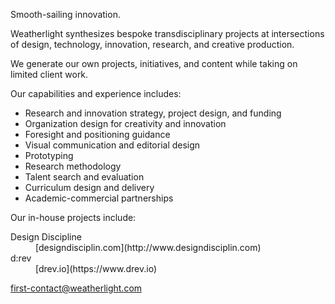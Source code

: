 <div class="container container-narrow py-5 mx-auto">

<div class="row mb-5" markdown="1">

<p class="lead">
Smooth-sailing innovation.
</p>

Weatherlight synthesizes bespoke transdisciplinary projects at intersections of design, technology, innovation, research, and creative production.

We generate our own projects, initiatives, and content while taking on limited client work.

</div><!-- .row -->

<div class="row mb-3 small" markdown="1">

Our capabilities and experience includes:

- Research and innovation strategy, project design, and funding
- Organization design for creativity and innovation
- Foresight and positioning guidance
- Visual communication and editorial design
- Prototyping
- Research methodology
- Talent search and evaluation
- Curriculum design and delivery
- Academic-commercial partnerships

</div><!-- .row -->


<div class="row mb-5" markdown="1">

Our in-house projects include:


<dl class="row mb-5">

<dt class="col-4">
Design Discipline
</dt>
<dd class="col-8" markdown="1">
[designdisciplin.com](http://www.designdisciplin.com)
</dd>

<dt class="col-4">
d:rev
</dt>
<dd class="col-8" markdown="1">
[drev.io](https://www.drev.io)
</dd>

</dl>

</div><!-- .row -->


<div class="row mb-5 small" markdown="1">

[first-contact@weatherlight.com](mailto:first-contact@weatherlight.com)

</div><!-- .row -->

</div><!-- .container -->
